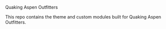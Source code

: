 Quaking Aspen Outfitters

This repo contains the theme and custom modules built for Quaking Aspen Outfitters.